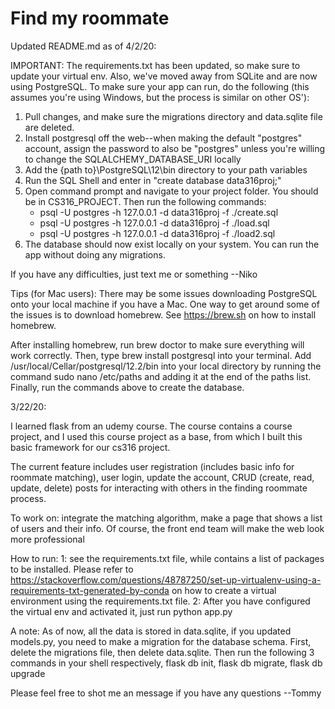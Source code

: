 # Find my roommate

Updated README.md as of 4/2/20:

IMPORTANT: The requirements.txt has been updated, so make sure to update your virtual env. Also, we've moved away from SQLite and are now using PostgreSQL. To make sure your app can run, do the following (this assumes you're using Windows, but the process is similar on other OS'):

1. Pull changes, and make sure the migrations directory and data.sqlite file are deleted.
2. Install postgresql off the web--when making the default "postgres" account, assign the password to also be "postgres" unless you're willing to change the SQLALCHEMY_DATABASE_URI locally
3. Add the {path to}\PostgreSQL\12\bin directory to your path variables
4. Run the SQL Shell and enter in "create database data316proj;"
5. Open command prompt and navigate to your project folder. You should be in CS316_PROJECT. Then run the following commands:
    * psql -U postgres -h 127.0.0.1 -d data316proj -f ./create.sql
    * psql -U postgres -h 127.0.0.1 -d data316proj -f ./load.sql
    * psql -U postgres -h 127.0.0.1 -d data316proj -f ./load2.sql
6. The database should now exist locally on your system. You can run the app without doing any migrations.

If you have any difficulties, just text me or something --Niko

Tips (for Mac users):
There may be some issues downloading PostgreSQL onto your local machine if you have a Mac. One way to get around some of the issues is to download homebrew. See https://brew.sh on how to install homebrew.

After installing homebrew, run brew doctor to make sure everything will work correctly. Then, type brew install postgresql into your terminal. Add /usr/local/Cellar/postgresql/12.2/bin into your local directory by running the command sudo nano /etc/paths and adding it at the end of the paths list. Finally, run the commands above to create the database.


3/22/20:

I learned flask from an udemy course. The course contains a course project, and I used this course project as a base, from which I built this basic framework for our cs316 project.

The current feature includes user registration (includes basic info for roommate matching), user login, update the account, CRUD (create, read, update, delete) posts for interacting with others in the finding roommate process.

To work on: integrate the matching algorithm, make a page that shows a list of users and their info. Of course, the front end team will make the web look more professional

How to run: 1: see the requirements.txt file, while contains a list of packages to be installed. Please refer to https://stackoverflow.com/questions/48787250/set-up-virtualenv-using-a-requirements-txt-generated-by-conda on how to create a virtual environment using the requirements.txt file. 2: After you have configured the virtual env and activated it, just run python app.py

A note: As of now, all the data is stored in data.sqlite, if you updated models.py, you need to make a migration for the database schema. First, delete the migrations file, then delete data.sqlite. Then run the following 3 commands in your shell respectively, flask db init, flask db migrate, flask db upgrade

Please feel free to shot me an message if you have any questions --Tommy
